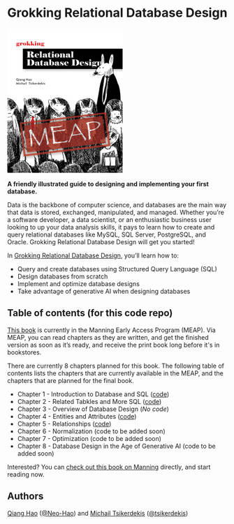 # Grokking Relational Database Design

[<img src="images/Hao-HI-MEAP.jpg">](http://mng.bz/PRER)

**A friendly illustrated guide to designing and implementing your first database.**

Data is the backbone of computer science, and databases are the main way that data is stored, exchanged, manipulated, and managed. Whether you’re a software developer, a data scientist, or an enthusiastic business user looking to up your data analysis skills, it pays to learn how to create and query relational databases like MySQL, SQL Server, PostgreSQL, and Oracle. Grokking Relational Database Design will get you started!

In [Grokking Relational Database Design](http://mng.bz/PRER), you’ll learn how to:

- Query and create databases using Structured Query Language (SQL)
- Design databases from scratch
- Implement and optimize database designs
- Take advantage of generative AI when designing databases


## Table of contents (for this code repo)

[This book](http://mng.bz/PRER) is currently in the Manning Early Access Program (MEAP). Via MEAP, you can read chapters as they are written, and get the finished version as soon as it’s ready, and receive the print book long before it's in bookstores.

There are currently 8 chapters planned for this book. The following table of contents lists the chapters that are currently available in the MEAP, and the chapters that are planned for the final book.

- Chapter 1 - Introduction to Database and SQL ([code](./chapter_01/))
- Chapter 2 - Related Tabkles and More SQL ([code](./chapter_02/))
- Chapter 3 - Overview of Database Design (*No code*)
- Chapter 4 - Entities and Attributes ([code](./chapter_04/))
- Chapter 5 - Relationships ([code](./chapter_05/))
- Chapter 6 - Normalization (code to be added soon)
- Chapter 7 - Optimization  (code to be added soon)
- Chapter 8 - Database Design in the Age of Generative AI (code to be added soon)

Interested? You can [check out this book on Manning](http://mng.bz/PRER) directly, and start reading now.

## Authors
[Qiang Hao](https://qhao.info/) ([@Neo-Hao](https://github.com/Neo-Hao)) and [Michail Tsikerdekis](http://michael.tsikerdekis.com) ([@tsikerdekis](https://github.com/tsikerdekis))
